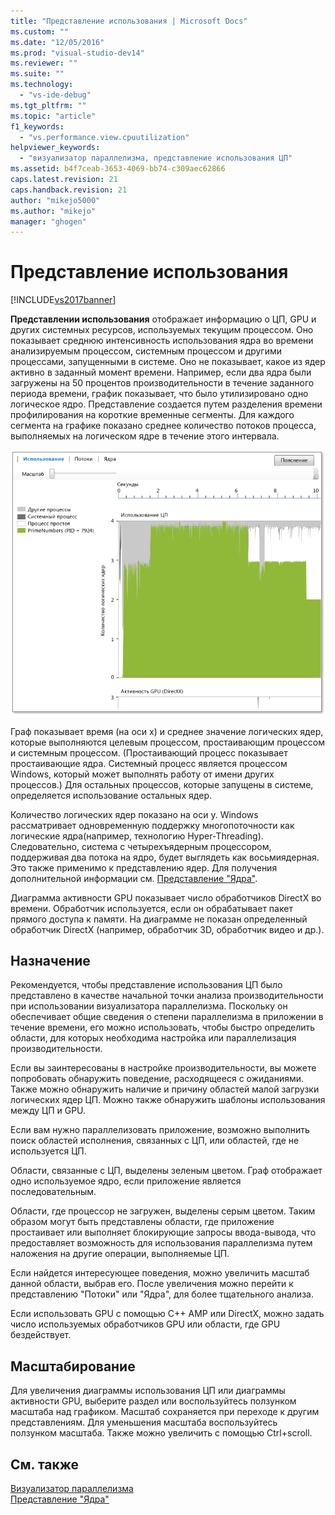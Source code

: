 ```yaml
---
title: "Представление использования | Microsoft Docs"
ms.custom: ""
ms.date: "12/05/2016"
ms.prod: "visual-studio-dev14"
ms.reviewer: ""
ms.suite: ""
ms.technology: 
  - "vs-ide-debug"
ms.tgt_pltfrm: ""
ms.topic: "article"
f1_keywords: 
  - "vs.performance.view.cpuutilization"
helpviewer_keywords: 
  - "визуализатор параллелизма, представление использования ЦП"
ms.assetid: b4f7ceab-3653-4069-bb74-c309aec62866
caps.latest.revision: 21
caps.handback.revision: 21
author: "mikejo5000"
ms.author: "mikejo"
manager: "ghogen"
---
```

# Представление использования
[!INCLUDE[vs2017banner](../code-quality/includes/vs2017banner.md)]

**Представлении использования** отображает информацию о ЦП, GPU и других системных ресурсов, используемых текущим процессом.  Оно показывает среднюю интенсивность использования ядра во времени анализируемым процессом, системным процессом и другими процессами, запущенными в системе.  Оно не показывает, какое из ядер активно в заданный момент времени.  Например, если два ядра были загружены на 50 процентов производительности в течение заданного периода времени, график показывает, что было утилизировано одно логическое ядро.  Представление создается путем разделения времени профилирования на короткие временные сегменты.  Для каждого сегмента на графике показано среднее количество потоков процесса, выполняемых на логическом ядре в течение этого интервала.  
  
 ![Представление использования ЦП](../profiling/media/vsts_ppacpuutil.png "VSTS\_PPAcpuUtil")  
  
 Граф показывает время \(на оси x\) и среднее значение логических ядер, которые выполняются целевым процессом, простаивающим процессом и системным процессом. \(Простаивающий процесс показывает простаивающие ядра.  Системный процесс является процессом Windows, который может выполнять работу от имени других процессов.\) Для остальных процессов, которые запущены в системе, определяется использование остальных ядер.  
  
 Количество логических ядер показано на оси y.  Windows рассматривает одновременную поддержку многопоточности как логические ядра\(например, технологию Hyper\-Threading\).  Следовательно, система с четырехъядерным процессором, поддерживая два потока на ядро, будет выглядеть как восьмиядерная.  Это также применимо к представлению ядер.  Для получения дополнительной информации см. [Представление "Ядра"](../profiling/cores-view.md).  
  
 Диаграмма активности GPU показывает число обработчиков DirectX во времени.  Обработчик используется, если он обрабатывает пакет прямого доступа к памяти.  На диаграмме не показан определенный обработчик DirectX \(например, обработчик 3D, обработчик видео и др.\).  
  
## Назначение  
 Рекомендуется, чтобы представление использования ЦП было представлено в качестве начальной точки анализа производительности при использовании визуализатора параллелизма.  Поскольку он обеспечивает общие сведения о степени параллелизма в приложении в течение времени, его можно использовать, чтобы быстро определить области, для которых необходима настройка или параллелизация производительности.  
  
 Если вы заинтересованы в настройке производительности, вы можете попробовать обнаружить поведение, расходящееся с ожиданиями.  Также можно обнаружить наличие и причину областей малой загрузки логических ядер ЦП.  Можно также обнаружить шаблоны использования между ЦП и GPU.  
  
 Если вам нужно параллелизовать приложение, возможно выполнить поиск областей исполнения, связанных с ЦП, или областей, где не используется ЦП.  
  
 Области, связанные с ЦП, выделены зеленым цветом.  Граф отображает одно используемое ядро, если приложение является последовательным.  
  
 Области, где процессор не загружен, выделены серым цветом.  Таким образом могут быть представлены области, где приложение простаивает или выполняет блокирующие запросы ввода\-вывода, что предоставляет возможность для использования параллелизма путем наложения на другие операции, выполняемые ЦП.  
  
 Если найдется интересующее поведения, можно увеличить масштаб данной области, выбрав его.  После увеличения можно перейти к представлению "Потоки" или "Ядра", для более тщательного анализа.  
  
 Если использовать GPU с помощью C\+\+ AMP или DirectX, можно задать число используемых обработчиков GPU или области, где GPU бездействует.  
  
## Масштабирование  
 Для увеличения диаграммы использования ЦП или диаграммы активности GPU, выберите раздел или воспользуйтесь ползунком масштаба над графиком.  Масштаб сохраняется при переходе к другим представлениям.  Для уменьшения масштаба воспользуйтесь ползунком масштаба.  Также можно увеличить с помощью Ctrl\+scroll.  
  
## См. также  
 [Визуализатор параллелизма](../profiling/concurrency-visualizer.md)   
 [Представление "Ядра"](../profiling/cores-view.md)